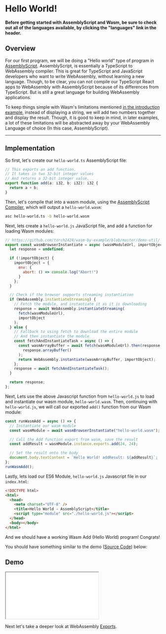 # Hello World!

**Before getting started with AssemblyScript and Wasm, be sure to check out all of the languages available, by clicking the "languages" link in the header.**

## Overview

For our first program, we will be doing a "Hello world" type of program in [AssemblyScript](https://github.com/AssemblyScript/assemblyscript). AssemblyScript, is essentially a TypeScript to WebAssembly compiler. This is great for TypeScript and JavaScript developers who want to write WebAssembly, without learning a new language. Though, to be clear, you can not compile our TypeScript React apps to WebAssembly with AssemblyScript because of its differences from TypeScript. But is still a great language for building WebAssembly applications.

To keep things simple with Wasm's limitations mentioned [in the introduction example](/example-redirect?exampleName=introduction&programmingLanguage=all), instead of displaying a string, we will add two numbers together and display the result. Though, it is good to keep in mind, in later examples, a lot of these limitations will be abstracted away by your WebAssembly Language of choice (In this case, AssemblyScript).

---

## Implementation

So first, let's create our `hello-world.ts` AssemblyScript file:

```typescript
// This exports an add function.
// It takes in two 32-bit integer values
// And returns a 32-bit integer value.
export function add(a: i32, b: i32): i32 {
  return a + b;
}
```

Then, let's compile that into a wasm module, using the [AssemblyScript Compiler](https://docs.assemblyscript.org/details/compiler), which will output a `hello-world.wasm`:

```bash
asc hello-world.ts -b hello-world.wasm
```

Next, lets create a `hello-world.js` JavaScript file, and add a function for loading Wasm modules:

```javascript
// https://github.com/torch2424/wasm-by-example/blob/master/demo-util/
export const wasmBrowserInstantiate = async (wasmModuleUrl, importObject) => {
  let response = undefined;

  if (!importObject) {
    importObject = {
      env: {
        abort: () => console.log("Abort!")
      }
    };
  }

  // Check if the browser supports streaming instantiation
  if (WebAssembly.instantiateStreaming) {
    // Fetch the module, and instantiate it as it is downloading
    response = await WebAssembly.instantiateStreaming(
      fetch(wasmModuleUrl),
      importObject
    );
  } else {
    // Fallback to using fetch to download the entire module
    // And then instantiate the module
    const fetchAndInstantiateTask = async () => {
      const wasmArrayBuffer = await fetch(wasmModuleUrl).then(response =>
        response.arrayBuffer()
      );
      return WebAssembly.instantiate(wasmArrayBuffer, importObject);
    };
    response = await fetchAndInstantiateTask();
  }

  return response;
};
```

Next, Lets use the above Javascript function from `hello-world.js` to load and instantiate our wasm module, `hello-world.wasm`. Then, continuing with `hello-world.js`, we will call our exported `add()` function from our Wasm module:

```javascript
const runWasmAdd = async () => {
  // Instantiate our wasm module
  const wasmModule = await wasmBrowserInstantiate("hello-world.wasm");

  // Call the Add function export from wasm, save the result
  const addResult = wasmModule.instance.exports.add(24, 24);

  // Set the result onto the body
  document.body.textContent = `Hello World! addResult: ${addResult}`;
};
runWasmAdd();
```

Lastly, lets load our ES6 Module, `hello-world.js` Javascript file in our `index.html`:

```html
<!DOCTYPE html>
<html>
  <head>
    <meta charset="UTF-8" />
    <title>Hello World - AssemblyScript</title>
    <script type="module" src="./hello-world.js"></script>
  </head>
  <body></body>
</html>
```

And we should have a working Wasm Add (Hello World) program! Congrats!

You should have something similar to the demo ([Source Code](/source-redirect?path=examples/hello-world/demo/assemblyscript)) below:

## Demo

<iframe title="AssemblyScript Demo" src="/examples/hello-world/demo/assemblyscript/"></iframe>

Next let's take a deeper look at WebAssembly [Exports](/example-redirect?exampleName=exports).
